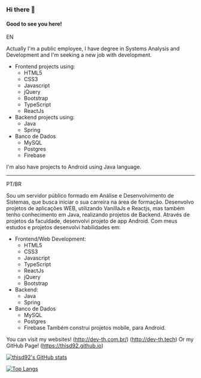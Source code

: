 ### Hi there 👋
#### Good to see you here!

EN

Actually I'm a public employee, I have degree in Systems Analysis and Development and I'm seeking a new job with development.
- Frontend projects using:
  - HTML5
  - CSS3
  - Javascript
  - jQuery
  - Bootstrap
  - TypeScript
  - ReactJs
- Backend projects using:
  - Java
  - Spring
- Banco de Dados
  - MySQL
  - Postgres
  - Firebase

I'm also have projects to Android using Java language.

-------------------------------------------------------------------------
PT/BR

Sou um servidor público formado em Análise e Desenvolvimento de Sistemas, que busca iniciar o sua carreira na área de formação.
Desenvolvo projetos de aplicações WEB, utilizando VanillaJs e Reactjs, mas também tenho conhecimento em Java, realizando projetos de Backend. 
Através de projetos da faculdade, desenvolvi projeto de app Android.
Com meus estudos e projetos desenvolvi habilidades em:
- Frontend/Web Development:
  - HTML5
  - CSS3
  - Javascript
  - TypeScript
  - ReactJs
  - jQuery
  - Bootstrap
- Backend:
  - Java
  - Spring
- Banco de Dados
  - MySQL
  - Postgres
  - Firebase
Também construi projetos mobile, para Android.

You can visit my websites!
(http://dev-th.com.br/)
(http://dev-th.tech)
Or my GitHub Page!
(https://thisd92.github.io)

[![thisd92's GitHub stats](https://github-readme-stats.vercel.app/api?username=thisd92&show_icons=true&theme=radical)](https://github.com/thisd92)

[![Top Langs](https://github-readme-stats.vercel.app/api/top-langs/?username=thisd92&layout=compact)](https://github.com/thisd92)
